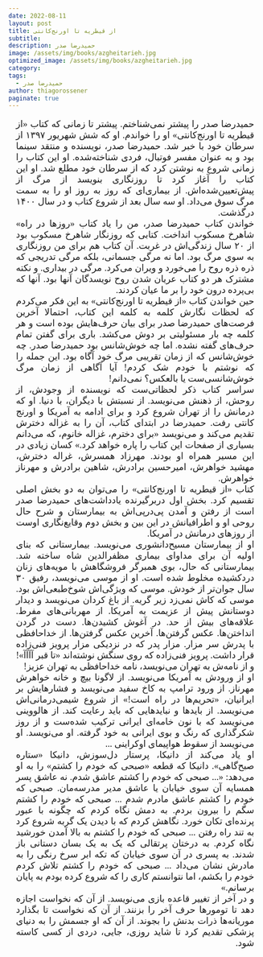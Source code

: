 ```yaml
---
date: 2022-08-11
layout: post
title: از قیطریه تا اورنج‌کانتی
subtitle: 
description: حمیدرضا صدر
image: /assets/img/books/azgheitarieh.jpg
optimized_image: /assets/img/books/azgheitarieh.jpg
category: 
tags:
  - حمیدرضا صدر
author: thiagorossener
paginate: true
---
```


<div align="justify" dir="rtl" style="font-family:vazir;font-size:18px;margin-left:3%;margin-right:3%;">

حمیدرضا صدر را پیشتر نمی‌شناختم. پیشتر تا زمانی که کتاب «از قیطریه تا اورنج‌کانتی» او را خواندم. او که شش شهریور ۱۳۹۷ از سرطان خود با خبر شد. حمیدرضا صدر، نویسنده و منتقد سینما بود و به عنوان مفسر فوتبال، فردی شناخته‌شده. او این کتاب را زمانی شروع به نوشتن کرد که از سرطان خود مطلع شد. او این کتاب را آغاز کرد تا روز‌نگاری بنویسد از مرگ از پیش‌تعیین‌شده‌اش. از بیماری‌ای که روز به روز او را به سمت مرگ سوق می‌داد. او سه سال بعد از شروع کتاب و در سال ۱۴۰۰ درگذشت.<br>
خواندن کتاب حمیدرضا صدر، من را یاد کتاب «روزها در راه» شاهرخ مسکوب انداخت. کتابی که روزنگار شاهرخ مسکوب بود از ۲۰ سال زندگی‌اش در غربت. آن کتاب هم برای من روزنگاری به سوی مرگ بود. اما نه مرگی جسمانی، بلکه مرگی تدریجی که ذره ذره روح را می‌خورد و ویران می‌کرد. مرگی در بیداری. و نکته مشترک هر دو کتاب عریان شدن روح نویسدگان آنها بود. آنها که بی‌پرده درون خود را بر ما عیان کردند.<br>
حین خواندن کتاب «از قیطریه تا اورنج‌کانتی» به این فکر می‌کردم که لحظات نگارش کلمه به کلمه این کتاب، احتمالا آخرین فرصت‌های حمیدرضا صدر برای بیان حرف‌هایش بوده است و هر کلمه چه بار مسئولیتی بر دوش می‌کشد. باری برای گفتن تمام حرف‌های گفته نشده. اما چه خوش‌شانس بود حمیدرضا صدر. چه خوش‌شانس که از زمان تقریبی مرگ خود آگاه بود. این جمله را که نوشتم با خودم شک کردم! آیا آگاهی از زمان مرگ خوش‌شانسی‌ست یا بالعکس؟ نمی‌دانم!<br>
سراسر کتاب ذکر لحظاتی‌ست که نویسنده از وجودش، از روحش، از ذهنش می‌نویسد. از نسبتش با دیگران، با دنیا. او که درمانش را از تهران شروع کرد و برای ادامه به آمریکا و اورنج کانتی رفت. حمیدرضا در ابتدای کتاب، آن را به غزاله دخترش تقدیم می‌کند و می‌نویسد «برای دخترم، غزاله خانوم، که می‌دانم بسیاری از صفحات این کتاب را پاره خواهد کرد.» کسان زیادی در این مسیر همراه او بودند. مهرزاد همسرش، غراله دخترش، مهشید خواهرش، امیرحسین برادرش، شاهین برادرش و مهرناز خواهرش.<br>
کتاب «از قیطریه تا اورنج‌کانتی» را می‌توان به دو بخش اصلی تقسیم کرد. بخش اول دربرگیرنده یادداشت‌های حمیدرضا صدر است از رفتن و آمدن پی‌درپی‌اش به بیمارستان و شرح حال روحی او و اطرافیانش در این بین و بخش دوم وقایع‌نگاری اوست از روزهای درمانش در آمریکا.<br>
او از بیمارستان مسیح‌دانشوری می‌نویسد. بیمارستانی که بنای اولیه آن برای مداوای بیماری مظفرالدین شاه ساخته شد. بیمارستانی که حال، بوی همبرگر فروشگاهش با مویه‌های زنان دردکشیده مخلوط شده است. او از موسی می‌نویسد، رفیق ۳۰ سال جوان‌تر از خودش. موسی که ویژگی‌اش شوخ‌طبعی‌اش بود. موسی که کاش نمی‌زد زیر گریه. از باغ کردان می‌نویسد و دیدار دوستانش پیش از عزیمت به آمریکا. از مهربانی‌های مفرط. علاقه‌های بیش از حد. در آغوش کشیدن‌ها. دست در گردن انداختن‌ها. عکس گرفتن‌ها. آخرین عکس گرفتن‌ها. از خداحافظی با پدرش سر مزار. مزار پدر که در نزدیکی مزار پرویز فنی‌زاده قرار داشت. پرویز فنی‌زاده که روی سنگش نوشته‌اند «تا قبر آآآآ»! و از نامه‌ش به تهران می‌نویسد، نامه خداحافظی به تهران عزیز!<br>
او از ورودش به آمریکا می‌نویسد. از لاگونا بیچ و خانه خواهرش مهرناز. از ورود ترامپ به کاخ سفید می‌نویسد و فشارهایش بر ایرانیان، «تحریم‌ها در راه است!» از شروع شیمی‌درمانی‌اش می‌نویسد. از بایدها و نبایدهایی که باید رعایت کند. از هالووینی می‌نویسد که با نون خامه‌ای ایرانی ترکیب شده‌ست و از روز شکرگذاری که رنگ و بوی ایرانی به خود گرفته. او می‌نویسد. او می‌نویسد از سقوط هواپیمای اوکراینی ...<br>
او یاد می‌کند از دانیکا، پرستار دل‌سوزش، دانیکا «ستاره صبح‌گاهی». دانیکا که قطعه «صبحی که خودم را کشتم» را به او می‌دهد: «... صبحی که خودم را کشتم عاشق شدم. نه عاشق پسر همسایه آن سوی خیابان یا عاشق مدیر مدرسه‌مان. صبحی که خودم را کشتم عاشق مادرم شدم ... صبحی که خودم را کشتم سگم را بیرون بردم. به دمش نگاه کردم که چگونه با عبور پرنده‌ای تکان خورد. نگاهش کردم که با دیدن یک گربه شروع کرد به تند راه رفتن ... صبحی که خودم را کشتم به بالا آمدن خورشید نگاه کردم. به درختان پرتقالی که یک به یک بسان دستانی باز شدند. به پسری در آن سوی خیابان که تکه ابر سرخ رنگی را به مادرش نشان می‌داد ... صبحی که خودم را کشتم تلاش کردم خودم را بکشم، اما نتوانستم کاری را که شروع کرده بودم به پایان برسانم.»<br>
و در آخر از تغییر قاعده بازی می‌نویسد. از آن که نخواست اجازه دهد تا تومورها حرف آخر را بزنند. از آن که نخواست تا بگذارد موریانه‌ها ذرات بدنش را بجوند. از آن که او جسمش را به دنیای پزشکی تقدیم کرد تا شاید روزی، جایی، دردی از کسی کاسته شود.<br>

